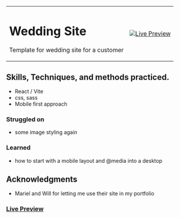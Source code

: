 
<table>
<tr>
<td>

# Wedding Site

Template for wedding site for a customer


</td>
<td align="right">

[![Live Preview](./src/assets/livePreview.png)](https://marielwillwedding.netlify.app/)

</td>
</tr>
</table>


## Skills, Techniques, and methods practiced.

- React / Vite
- css, sass
- Mobile first approach

### Struggled on

- some image styling again

### Learned

- how to start with a mobile layout and @media into a desktop

## Acknowledgments

  - Mariel and Will for letting me use their site in my portfolio 

### [Live Preview]([https://mysticmodeshop.netlify.app/](https://marielwillwedding.netlify.app/)https://marielwillwedding.netlify.app/)




